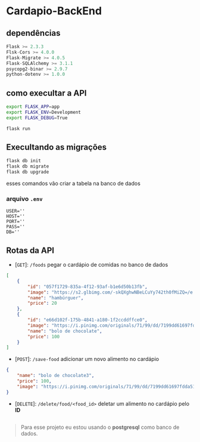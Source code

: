 # Cardapio-BackEnd


## dependências
```Python
Flask >= 2.3.3
Flsk-Cors >= 4.0.0
Flask-Migrate >= 4.0.5
Flask-SQLAlchemy >= 3.1.1
psycopg2-binar >= 2.9.7
python-dotenv >= 1.0.0
```

## como execultar a API
```sh
export FLASK_APP=app
export FLASK_ENV=Development
export FLASK_DEBUG=True

flask run
``` 

## Execultando as migrações   
```sh
flask db init
flask db migrate
flask db upgrade
```
esses comandos vão criar a tabela na banco de dados

### arquivo `.env`
```
USER=''
HOST=''
PORT=''
PASS=''
DB=''
```

## Rotas da API
* [`GET`]: `/foods` pegar o cardápio de comidas no banco de dados
```json
[
	{
		"id": "057f1729-835a-4f12-93af-b1e6d50b13fb",
		"image": "https://s2.glbimg.com/-skQXghwNBeLCuYy742th0fMiZQ=/e.glbimg.com/og/ed/f/original/2019/12/10/marfrig.jpg",
		"name": "hambúrguer",
		"price": 20
	},
	{
		"id": "e66d102f-175b-4841-a180-1f2ccddffce0",
		"image": "https://i.pinimg.com/originals/71/99/dd/7199dd61697fdda51461eba6e4a9e079.jpg",
		"name": "bolo de chocolate",
		"price": 100
	}
]
```

* [`POST`]: `/save-food` adicionar um novo alimento no cardápio
```json
{
	"name": "bolo de chocolate3",
	"price": 100,
	"image": "https://i.pinimg.com/originals/71/99/dd/7199dd61697fdda51461eba6e4a9e079.jpg"
}
```

* [`DELETE`]: `/delete/food/<food_id>` deletar um alimento no cardápio pelo **ID**

##
> Para esse projeto eu estou usando o **postgresql** como banco de dados.